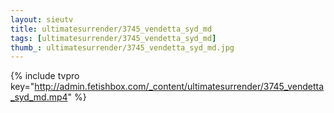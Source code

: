 ```yaml
--- 
layout: sieutv
title: ultimatesurrender/3745_vendetta_syd_md
tags: [ultimatesurrender/3745_vendetta_syd_md]
thumb_: ultimatesurrender/3745_vendetta_syd_md.jpg
---
```

{% include tvpro key="http://admin.fetishbox.com/_content/ultimatesurrender/3745_vendetta_syd_md.mp4" %} 
